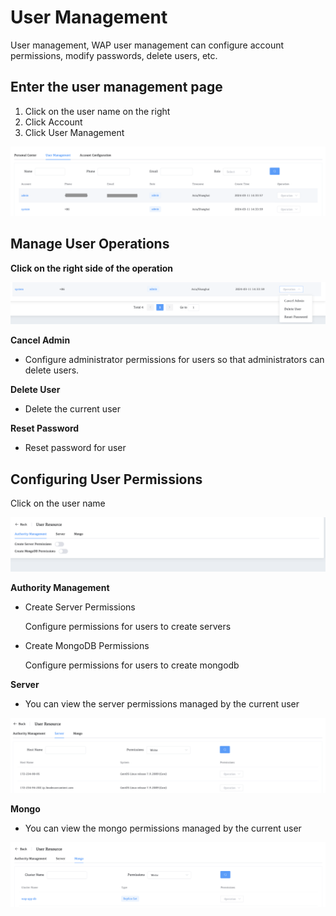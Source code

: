 # User Management

User management, WAP user management can configure account permissions, modify passwords, delete users, etc.

## Enter the user management page

1. Click on the user name on the right
2. Click Account
3. Click User Management

![UserManagement1](../../images/whaleal-platform/12-account/user-management1.png)



## Manage User Operations

**Click on the right side of the operation**

![UserManagement2](../../images/whaleal-platform/12-account/user-management2.png)

**Cancel Admin**

* Configure administrator permissions for users so that administrators can delete users.

**Delete User**

* Delete the current user

**Reset Password**

* Reset password for user




## Configuring User Permissions

Click on the user name

![UserManagement3](../../images/whaleal-platform/12-account/user-management3.png)

**Authority Management**

* Create Server Permissions

  Configure permissions for users to create servers

* Create MongoDB Permissions

  Configure permissions for users to create mongodb

**Server**

* You can view the server permissions managed by the current user

![UserManagement4](../../images/whaleal-platform/12-account/user-management4.png)

**Mongo**

* You can view the mongo permissions managed by the current user

![UserManagement5](../../images/whaleal-platform/12-account/user-management5.png)



